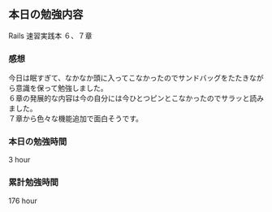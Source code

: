 ## 本日の勉強内容

Rails 速習実践本 ６、７章

### 感想

今日は眠すぎて、なかなか頭に入ってこなかったのでサンドバッグをたたきながら意識を保って勉強しました。  
６章の発展的な内容は今の自分には今ひとつピンとこなかったのでサラッと読みました。  
７章から色々な機能追加で面白そうです。  

### 本日の勉強時間

3 hour

### 累計勉強時間

176 hour
